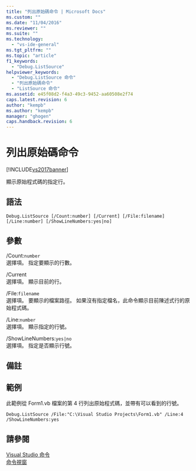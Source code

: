 ```yaml
---
title: "列出原始碼命令 | Microsoft Docs"
ms.custom: ""
ms.date: "11/04/2016"
ms.reviewer: ""
ms.suite: ""
ms.technology: 
  - "vs-ide-general"
ms.tgt_pltfrm: ""
ms.topic: "article"
f1_keywords: 
  - "Debug.ListSource"
helpviewer_keywords: 
  - "Debug.ListSource 命令"
  - "列出原始碼命令"
  - "ListSource 命令"
ms.assetid: e45f08d2-f4a3-49c3-9452-aa60508e2f74
caps.latest.revision: 6
author: "kempb"
ms.author: "kempb"
manager: "ghogen"
caps.handback.revision: 6
---
```

# 列出原始碼命令
[!INCLUDE[vs2017banner](../../code-quality/includes/vs2017banner.md)]

顯示原始程式碼的指定行。  
  
## 語法  
  
```  
Debug.ListSource [/Count:number] [/Current] [/File:filename]  
[/Line:number] [/ShowLineNumbers:yes|no]  
```  
  
## 參數  
 \/Count:`number`  
 選擇項。  指定要顯示的行數。  
  
 \/Current  
 選擇項。  顯示目前的行。  
  
 \/File:`filename`  
 選擇項。  要顯示的檔案路徑。  如果沒有指定檔名，此命令顯示目前陳述式行的原始程式碼。  
  
 \/Line:`number`  
 選擇項。  顯示指定的行號。  
  
 \/ShowLineNumbers:`yes|no`  
 選擇項。  指定是否顯示行號。  
  
## 備註  
  
## 範例  
 此範例從 Form1.vb 檔案的第 4 行列出原始程式碼，並帶有可以看到的行號。  
  
```  
Debug.ListSource /File:"C:\Visual Studio Projects\Form1.vb" /Line:4 /ShowLineNumbers:yes  
```  
  
## 請參閱  
 [Visual Studio 命令](../../ide/reference/visual-studio-commands.md)   
 [命令視窗](../../ide/reference/command-window.md)